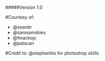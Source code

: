 #####Version 1.0

#Courtesy of:
- @seanbr
- @samsamskies
- @fmackojc
- @patscan



#Credit to:
@stephenitis for photoshop skills.




